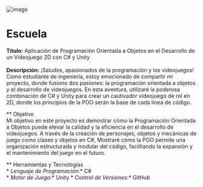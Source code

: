 ![image](https://github.com/armandotrabajos/Escuela/assets/142853268/7a8b7be7-f4d8-4839-af10-f5fdc84eb8a4)
# Escuela
**Título:** Aplicación de Programación Orientada a Objetos en el Desarrollo de un Videojuego 2D con C# y Unity <br> <br>
**Descripción:** ¡Saludos, apasionados de la programación y los videojuegos! Como estudiante de ingeniería, estoy emocionado de compartir mi proyecto, donde fusiono dos pasiones: la programación orientada a objetos y el desarrollo de videojuegos. En esta aventura, utilizaré la poderosa combinación de C# y Unity para crear un cautivador videojuego de rol en 2D, donde los principios de la POO serán la base de cada línea de código. 

** Objetivo <br> Mi objetivo en este proyecto es demostrar cómo la Programación Orientada a Objetos puede elevar la calidad y la eficiencia en el desarrollo de videojuegos. A través de la creación de personajes, objetos y mecánicas de juego como clases y objetos en C#, Mostraré cómo la POO permite una organización estructurada y modular del código, facilitando la expansión y el mantenimiento del juego en el futuro. <br> 

** Herramientas y Tecnologías <br> * *Lenguaje de Programación:** C# <br>* *Motor de Juego:** Unity * *Control de Versiones:** GitHub


